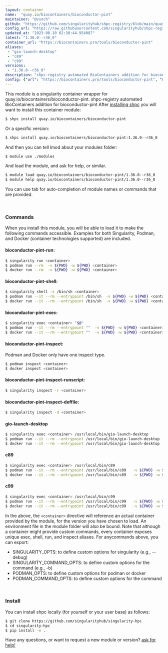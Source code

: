 ```yaml
---
layout: container
name:  "quay.io/biocontainers/bioconductor-pint"
maintainer: "@vsoch"
github: "https://github.com/singularityhub/shpc-registry/blob/main/quay.io/biocontainers/bioconductor-pint/container.yaml"
config_url: "https://raw.githubusercontent.com/singularityhub/shpc-registry/main/quay.io/biocontainers/bioconductor-pint/container.yaml"
updated_at: "2023-08-10 02:38:44.954087"
latest: "1.36.0--r36_0"
container_url: "https://biocontainers.pro/tools/bioconductor-pint"
aliases:
 - "gio-launch-desktop"
 - "c89"
 - "c99"
versions:
 - "1.36.0--r36_0"
description: "shpc-registry automated BioContainers addition for bioconductor-pint"
config: {"url": "https://biocontainers.pro/tools/bioconductor-pint", "maintainer": "@vsoch", "description": "shpc-registry automated BioContainers addition for bioconductor-pint", "latest": {"1.36.0--r36_0": "sha256:923b0c0943945c89a5466b0c6577991b1bf6c3838a1ca830671ce4962d38899e"}, "tags": {"1.36.0--r36_0": "sha256:923b0c0943945c89a5466b0c6577991b1bf6c3838a1ca830671ce4962d38899e"}, "docker": "quay.io/biocontainers/bioconductor-pint", "aliases": {"gio-launch-desktop": "/usr/local/bin/gio-launch-desktop", "c89": "/usr/local/bin/c89", "c99": "/usr/local/bin/c99"}}
---
```


This module is a singularity container wrapper for quay.io/biocontainers/bioconductor-pint.
shpc-registry automated BioContainers addition for bioconductor-pint
After [installing shpc](#install) you will want to install this container module:


```bash
$ shpc install quay.io/biocontainers/bioconductor-pint
```

Or a specific version:

```bash
$ shpc install quay.io/biocontainers/bioconductor-pint:1.36.0--r36_0
```

And then you can tell lmod about your modules folder:

```bash
$ module use ./modules
```

And load the module, and ask for help, or similar.

```bash
$ module load quay.io/biocontainers/bioconductor-pint/1.36.0--r36_0
$ module help quay.io/biocontainers/bioconductor-pint/1.36.0--r36_0
```

You can use tab for auto-completion of module names or commands that are provided.

<br>

### Commands

When you install this module, you will be able to load it to make the following commands accessible.
Examples for both Singularity, Podman, and Docker (container technologies supported) are included.

#### bioconductor-pint-run:

```bash
$ singularity run <container>
$ podman run --rm  -v ${PWD} -w ${PWD} <container>
$ docker run --rm  -v ${PWD} -w ${PWD} <container>
```

#### bioconductor-pint-shell:

```bash
$ singularity shell -s /bin/sh <container>
$ podman run --it --rm --entrypoint /bin/sh  -v ${PWD} -w ${PWD} <container>
$ docker run --it --rm --entrypoint /bin/sh  -v ${PWD} -w ${PWD} <container>
```

#### bioconductor-pint-exec:

```bash
$ singularity exec <container> "$@"
$ podman run --it --rm --entrypoint ""  -v ${PWD} -w ${PWD} <container> "$@"
$ docker run --it --rm --entrypoint ""  -v ${PWD} -w ${PWD} <container> "$@"
```

#### bioconductor-pint-inspect:

Podman and Docker only have one inspect type.

```bash
$ podman inspect <container>
$ docker inspect <container>
```

#### bioconductor-pint-inspect-runscript:

```bash
$ singularity inspect -r <container>
```

#### bioconductor-pint-inspect-deffile:

```bash
$ singularity inspect -d <container>
```


#### gio-launch-desktop

```bash
$ singularity exec <container> /usr/local/bin/gio-launch-desktop
$ podman run --it --rm --entrypoint /usr/local/bin/gio-launch-desktop   -v ${PWD} -w ${PWD} <container> -c " $@"
$ docker run --it --rm --entrypoint /usr/local/bin/gio-launch-desktop   -v ${PWD} -w ${PWD} <container> -c " $@"
```


#### c89

```bash
$ singularity exec <container> /usr/local/bin/c89
$ podman run --it --rm --entrypoint /usr/local/bin/c89   -v ${PWD} -w ${PWD} <container> -c " $@"
$ docker run --it --rm --entrypoint /usr/local/bin/c89   -v ${PWD} -w ${PWD} <container> -c " $@"
```


#### c99

```bash
$ singularity exec <container> /usr/local/bin/c99
$ podman run --it --rm --entrypoint /usr/local/bin/c99   -v ${PWD} -w ${PWD} <container> -c " $@"
$ docker run --it --rm --entrypoint /usr/local/bin/c99   -v ${PWD} -w ${PWD} <container> -c " $@"
```



In the above, the `<container>` directive will reference an actual container provided
by the module, for the version you have chosen to load. An environment file in the
module folder will also be bound. Note that although a container
might provide custom commands, every container exposes unique exec, shell, run, and
inspect aliases. For anycommands above, you can export:

 - SINGULARITY_OPTS: to define custom options for singularity (e.g., --debug)
 - SINGULARITY_COMMAND_OPTS: to define custom options for the command (e.g., -b)
 - PODMAN_OPTS: to define custom options for podman or docker
 - PODMAN_COMMAND_OPTS: to define custom options for the command

<br>

### Install

You can install shpc locally (for yourself or your user base) as follows:

```bash
$ git clone https://github.com/singularityhub/singularity-hpc
$ cd singularity-hpc
$ pip install -e .
```

Have any questions, or want to request a new module or version? [ask for help!](https://github.com/singularityhub/singularity-hpc/issues)